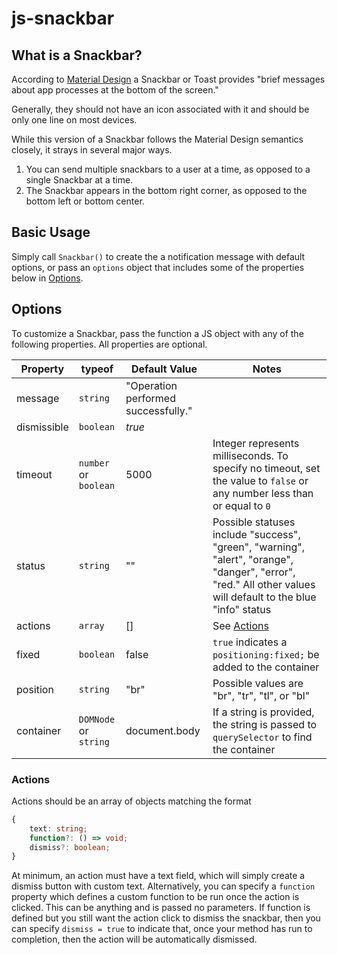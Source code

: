 # js-snackbar

## What is a Snackbar?

According to [Material Design](https://material.io/design/components/snackbars.html) a Snackbar or Toast provides "brief messages about app processes at the bottom of the screen." 

Generally, they should not have an icon associated with it and should be only one line on most devices.

While this version of a Snackbar follows the Material Design semantics closely, it strays in several major ways.

1. You can send multiple snackbars to a user at a time, as opposed to a single Snackbar at a time. 
2. The Snackbar appears in the bottom right corner, as opposed to the bottom left or bottom center.

## Basic Usage

Simply call `Snackbar()` to create the a notification message with default options, or pass an `options` object that includes some of the properties below in [Options](#options).

## Options

To customize a Snackbar, pass the function a JS object with any of the following properties. All properties are optional.

| Property | typeof | Default Value | Notes |
| -------- | ------ | ------------- | ----- |
|message|`string`|"Operation performed successfully."||
|dismissible|`boolean`|_true_||
|timeout|`number` or `boolean`|5000|Integer represents milliseconds. To specify no timeout, set the value to `false` or any number less than or equal to `0`|
|status|`string`|""|Possible statuses include "success", "green", "warning", "alert", "orange", "danger", "error", "red." All other values will default to the blue "info" status|
|actions|`array`|[]|See [Actions](#actions)|
|fixed|`boolean`|false| `true` indicates a `positioning:fixed;` be added to the container|
|position|`string`|"br"| Possible values are "br", "tr", "tl", or "bl"|
|container|`DOMNode` or `string`|document.body| If a string is provided, the string is passed to `querySelector` to find the container|

### Actions

Actions should be an array of objects matching the format

```ts
{
    text: string;
    function?: () => void;
    dismiss?: boolean;
}
```

At minimum, an action must have a text field, which will simply create a dismiss button with custom text. Alternatively, you can specify a `function` property which defines a custom function to be run once the action is clicked. This can be anything and is passed no parameters. If function is defined but you still want the action click to dismiss the snackbar, then you can specify `dismiss = true` to indicate that, once your method has run to completion, then the action will be automatically dismissed.
